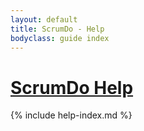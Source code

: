 ```yaml
---
layout: default
title: ScrumDo - Help
bodyclass: guide index
---
```




<div id="content-header">
		<div class="container">
			<h1>
			<a href="/help/">ScrumDo Help</a>
			</h1>
		</div>
	</div>
<div id="guide" class="container">
<div id="content">
	{% include help-index.md %}       
</div>
<div id="sidebar">
	<h3>&nbsp;</h3>
</div>
 
</div> 
    

